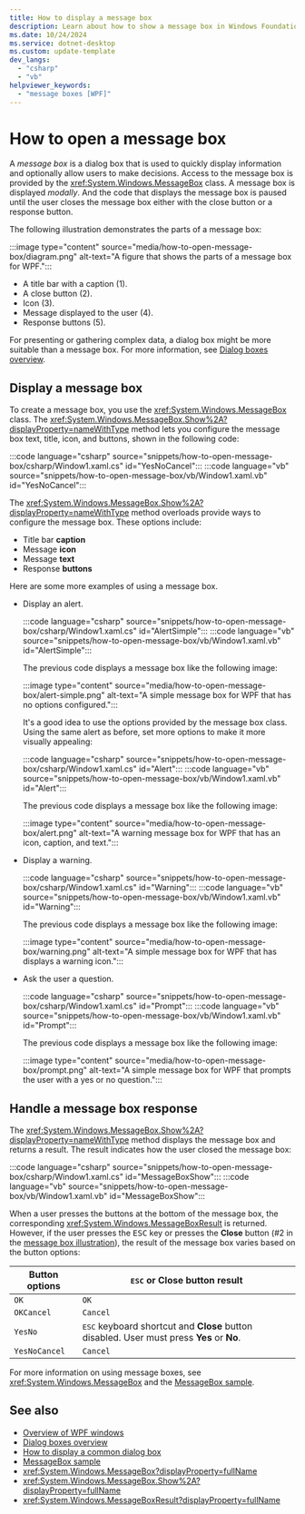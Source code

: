 ```yaml
---
title: How to display a message box
description: Learn about how to show a message box in Windows Foundation Presentation (WPF). Message boxes prompt users for a response.
ms.date: 10/24/2024
ms.service: dotnet-desktop
ms.custom: update-template
dev_langs: 
  - "csharp"
  - "vb"
helpviewer_keywords: 
  - "message boxes [WPF]"
---
```


# How to open a message box

A _message box_ is a dialog box that is used to quickly display information and optionally allow users to make decisions. Access to the message box is provided by the <xref:System.Windows.MessageBox> class. A message box is displayed _modally_. And the code that displays the message box is paused until the user closes the message box either with the close button or a response button.

The following illustration demonstrates the parts of a message box:

<a name="diagram"></a>
:::image type="content" source="media/how-to-open-message-box/diagram.png" alt-text="A figure that shows the parts of a message box for WPF.":::

- A title bar with a caption (1).
- A close button (2).
- Icon (3).
- Message displayed to the user (4).
- Response buttons (5).

For presenting or gathering complex data, a dialog box might be more suitable than a message box. For more information, see [Dialog boxes overview](dialog-boxes-overview.md).

## Display a message box

To create a message box, you use the <xref:System.Windows.MessageBox> class. The <xref:System.Windows.MessageBox.Show%2A?displayProperty=nameWithType> method lets you configure the message box text, title, icon, and buttons, shown in the following code:

:::code language="csharp" source="snippets/how-to-open-message-box/csharp/Window1.xaml.cs" id="YesNoCancel":::
:::code language="vb" source="snippets/how-to-open-message-box/vb/Window1.xaml.vb" id="YesNoCancel":::

The <xref:System.Windows.MessageBox.Show%2A?displayProperty=nameWithType> method overloads provide ways to configure the message box. These options include:

- Title bar **caption**
- Message **icon**
- Message **text**
- Response **buttons**

Here are some more examples of using a message box.

- Display an alert.

  :::code language="csharp" source="snippets/how-to-open-message-box/csharp/Window1.xaml.cs" id="AlertSimple":::
  :::code language="vb" source="snippets/how-to-open-message-box/vb/Window1.xaml.vb" id="AlertSimple":::

  The previous code displays a message box like the following image:

  :::image type="content" source="media/how-to-open-message-box/alert-simple.png" alt-text="A simple message box for WPF that has no options configured.":::

  It's a good idea to use the options provided by the message box class. Using the same alert as before, set more options to make it more visually appealing:

  :::code language="csharp" source="snippets/how-to-open-message-box/csharp/Window1.xaml.cs" id="Alert":::
  :::code language="vb" source="snippets/how-to-open-message-box/vb/Window1.xaml.vb" id="Alert":::

  The previous code displays a message box like the following image:

  :::image type="content" source="media/how-to-open-message-box/alert.png" alt-text="A warning message box for WPF that has an icon, caption, and text.":::

- Display a warning.

  :::code language="csharp" source="snippets/how-to-open-message-box/csharp/Window1.xaml.cs" id="Warning":::
  :::code language="vb" source="snippets/how-to-open-message-box/vb/Window1.xaml.vb" id="Warning":::

  The previous code displays a message box like the following image:

  :::image type="content" source="media/how-to-open-message-box/warning.png" alt-text="A simple message box for WPF that has displays a warning icon.":::

- Ask the user a question.

  :::code language="csharp" source="snippets/how-to-open-message-box/csharp/Window1.xaml.cs" id="Prompt":::
  :::code language="vb" source="snippets/how-to-open-message-box/vb/Window1.xaml.vb" id="Prompt":::

  The previous code displays a message box like the following image:

  :::image type="content" source="media/how-to-open-message-box/prompt.png" alt-text="A simple message box for WPF that prompts the user with a yes or no question.":::

## Handle a message box response

The <xref:System.Windows.MessageBox.Show%2A?displayProperty=nameWithType> method displays the message box and returns a result. The result indicates how the user closed the message box:

:::code language="csharp" source="snippets/how-to-open-message-box/csharp/Window1.xaml.cs" id="MessageBoxShow":::
:::code language="vb" source="snippets/how-to-open-message-box/vb/Window1.xaml.vb" id="MessageBoxShow":::

When a user presses the buttons at the bottom of the message box, the corresponding <xref:System.Windows.MessageBoxResult> is returned. However, if the user presses the <kbd>ESC</kbd> key or presses the **Close** button (#2 in the [message box illustration](#diagram)), the result of the message box varies based on the button options:

| Button options | <kbd>ESC</kbd> or **Close** button result |
|----------------|-------------------------------------------|
| `OK`           | `OK`                                      |
| `OKCancel`     | `Cancel`                                  |
| `YesNo`        | <kbd>ESC</kbd> keyboard shortcut and **Close** button disabled. User must press **Yes** or **No**. |
| `YesNoCancel`  | `Cancel`                                  |

For more information on using message boxes, see <xref:System.Windows.MessageBox> and the [MessageBox sample](https://github.com/Microsoft/WPF-Samples/tree/master/Windows/MessageBox).

## See also

- [Overview of WPF windows](index.md)
- [Dialog boxes overview](dialog-boxes-overview.md)
- [How to display a common dialog box](how-to-open-common-system-dialog-box.md)
- [MessageBox sample](https://github.com/Microsoft/WPF-Samples/tree/master/Windows/MessageBox)
- <xref:System.Windows.MessageBox?displayProperty=fullName>
- <xref:System.Windows.MessageBox.Show%2A?displayProperty=fullName>
- <xref:System.Windows.MessageBoxResult?displayProperty=fullName>

